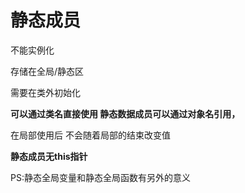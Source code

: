 # 静态成员

不能实例化

存储在全局/静态区

需要在类外初始化

**可以通过类名直接使用  静态数据成员可以通过对象名引用，**

在局部使用后 不会随着局部的结束改变值

**静态成员无this指针**





PS:静态全局变量和静态全局函数有另外的意义